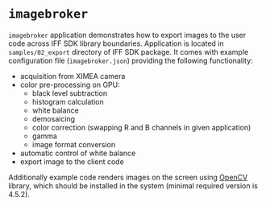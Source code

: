 # `imagebroker`

`imagebroker` application demonstrates how to export images to the user code across IFF SDK library boundaries.
Application is located in `samples/02_export` directory of IFF SDK package.
It comes with example configuration file (`imagebroker.json`) providing the following functionality:

* acquisition from XIMEA camera
* color pre-processing on GPU:
  * black level subtraction
  * histogram calculation
  * white balance
  * demosaicing
  * color correction (swapping R and B channels in given application)
  * gamma
  * image format conversion
* automatic control of white balance
* export image to the client code

Additionally example code renders images on the screen using [OpenCV](https://opencv.org/) library, which should be installed in the system (minimal required version is 4.5.2).
